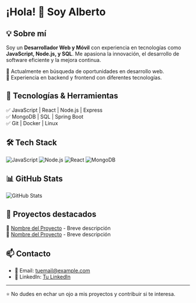 # ¡Hola! 👋 Soy Alberto

## 💡 Sobre mí
Soy un **Desarrollador Web y Móvil** con experiencia en tecnologías como **JavaScript, Node.js, y SQL**. Me apasiona la innovación, el desarrollo de software eficiente y la mejora continua.  

🔹 Actualmente en búsqueda de oportunidades en desarrollo web.  
🔹 Experiencia en backend y frontend con diferentes tecnologías.  

## 🚀 Tecnologías & Herramientas
✅ JavaScript | React | Node.js | Express  
✅ MongoDB | SQL | Spring Boot  
✅ Git | Docker | Linux  

## 🛠️ Tech Stack
![JavaScript](https://img.shields.io/badge/JavaScript-F7DF1E?style=flat-square&logo=javascript&logoColor=black)
![Node.js](https://img.shields.io/badge/Node.js-339933?style=flat-square&logo=nodedotjs&logoColor=white)
![React](https://img.shields.io/badge/React-61DAFB?style=flat-square&logo=react&logoColor=black)
![MongoDB](https://img.shields.io/badge/MongoDB-47A248?style=flat-square&logo=mongodb&logoColor=white)

## 📊 GitHub Stats
![GitHub Stats](https://github-readme-stats.vercel.app/api?username=tuusuario&show_icons=true&theme=tokyonight)

## 🌟 Proyectos destacados
🔹 [Nombre del Proyecto](URL-del-repo) - Breve descripción  
🔹 [Nombre del Proyecto](URL-del-repo) - Breve descripción  

## 📫 Contacto
- 📧 Email: [tuemail@example.com](mailto:amorenogracia@gmail.com)
- 💼 LinkedIn: [Tu LinkedIn](https://www.linkedin.com/in/amorenogracia/)

---
⭐ No dudes en echar un ojo a mis proyectos y contribuir si te interesa.
